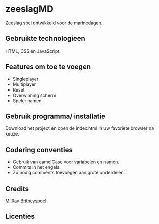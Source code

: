 # zeeslagMD
Zeeslag spel ontwikkeld voor de marinedagen.

## Gebruikte technologieen 
HTML, CSS en JavaScript.

## Features om toe te voegen
* Singleplayer
* Multiplayer
* Reset
* Overwinning scherm
* Speler namen

## Gebruik programma/ installatie 
Download het project en open de index.html in uw favoriete browser na keuze.

## Codering conventies
* Gebruik van camelCase voor variabelen en namen.
* Commits in het engels.
* Zo nodig comments toevoegen aan grote onderdelen.


## Credits
[MilRav](https://github.com/MilRav/)
[Britneyspoel](https://github.com/britneyspoel)

## Licenties
